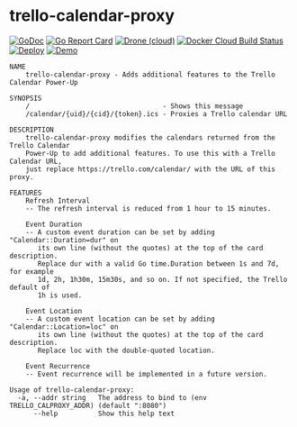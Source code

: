 # trello-calendar-proxy
[![GoDoc](https://img.shields.io/badge/godoc-reference-blue)](https://godoc.org/github.com/geek1011/trello-calendar-proxy) [![Go Report Card](https://goreportcard.com/badge/github.com/geek1011/trello-calendar-proxy)](https://goreportcard.com/report/github.com/geek1011/trello-calendar-proxy) [![Drone (cloud)](https://img.shields.io/drone/build/geek1011/trello-calendar-proxy)](https://cloud.drone.io/geek1011/trello-calendar-proxy) [![Docker Cloud Build Status](https://img.shields.io/docker/cloud/build/geek1011/trello-calendar-proxy)](https://hub.docker.com/r/geek1011/trello-calendar-proxy) [![Deploy](https://img.shields.io/badge/heroku-deploy-blueviolet)](https://heroku.com/deploy) [![Demo](https://img.shields.io/website/https/trellocal.geek1011.net?down_color=lightgrey&down_message=offline&label=demo&up_color=blue&up_message=up)](https://trellocal.geek1011.net)

```
NAME
    trello-calendar-proxy - Adds additional features to the Trello Calendar Power-Up

SYNOPSIS
    /                                 - Shows this message
    /calendar/{uid}/{cid}/{token}.ics - Proxies a Trello calendar URL

DESCRIPTION
    trello-calendar-proxy modifies the calendars returned from the Trello Calendar
    Power-Up to add additional features. To use this with a Trello Calendar URL,
    just replace https://trello.com/calendar/ with the URL of this proxy.

FEATURES
    Refresh Interval
    -- The refresh interval is reduced from 1 hour to 15 minutes.

    Event Duration
    -- A custom event duration can be set by adding "Calendar::Duration=dur" on
       its own line (without the quotes) at the top of the card description.
       Replace dur with a valid Go time.Duration between 1s and 7d, for example
       1d, 2h, 1h30m, 15m30s, and so on. If not specified, the Trello default of
       1h is used.

    Event Location
    -- A custom event location can be set by adding "Calendar::Location=loc" on
       its own line (without the quotes) at the top of the card description.
       Replace loc with the double-quoted location.

    Event Recurrence
    -- Event recurrence will be implemented in a future version.
```

```
Usage of trello-calendar-proxy:
  -a, --addr string   The address to bind to (env TRELLO_CALPROXY_ADDR) (default ":8080")
      --help          Show this help text
```
